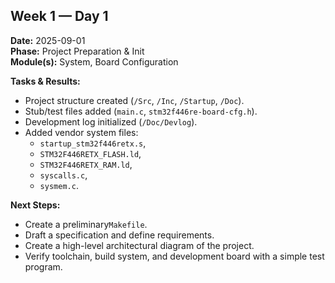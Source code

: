 ## Week 1 — Day 1
**Date:** 2025-09-01  
**Phase:** Project Preparation & Init  
**Module(s):** System, Board Configuration  

**Tasks & Results:**

* Project structure created (`/Src`, `/Inc`, `/Startup`, `/Doc`).
* Stub/test files added (`main.c`, `stm32f446re-board-cfg.h`).
* Development log initialized (`/Doc/Devlog`).
* Added vendor system files:
  - `startup_stm32f446retx.s`,  
  - `STM32F446RETX_FLASH.ld`,  
  - `STM32F446RETX_RAM.ld`,  
  - `syscalls.c`,  
  - `sysmem.c`.

**Next Steps:**

* Create a preliminary`Makefile`.
* Draft a specification and define requirements.
* Create a high-level architectural diagram of the project.
* Verify toolchain, build system, and development board with a simple test program.
